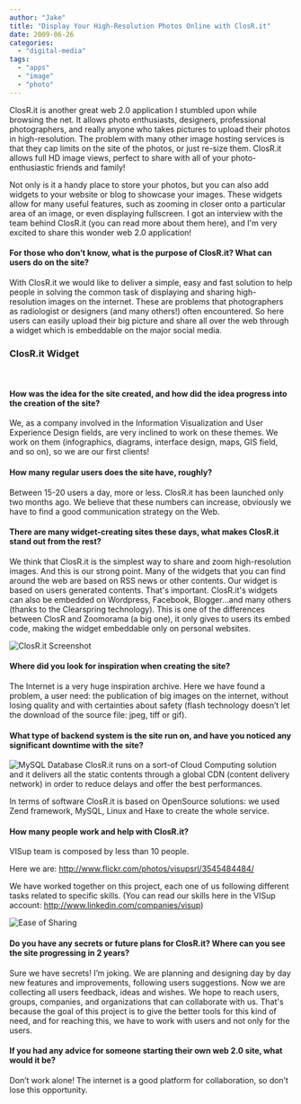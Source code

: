 ```yaml
---
author: "Jake"
title: "Display Your High-Resolution Photos Online with ClosR.it"
date: 2009-06-26
categories: 
  - "digital-media"
tags: 
  - "apps"
  - "image"
  - "photo"
---
```


ClosR.it is another great web 2.0 application I stumbled upon while browsing the net. It allows photo enthusiasts, designers, professional photographers, and really anyone who takes pictures to upload their photos in high-resolution. The problem with many other image hosting services is that they cap limits on the site of the photos, or just re-size them. ClosR.it allows full HD image views, perfect to share with all of your photo-enthusiastic friends and family!

<!--more-->

Not only is it a handy place to store your photos, but you can also add widgets to your website or blog to showcase your images. These widgets allow for many useful features, such as zooming in closer onto a particular area of an image, or even displaying fullscreen. I got an interview with the team behind ClosR.it (you can read more about them here), and I'm very excited to share this wonder web 2.0 application!

#### For those who don’t know, what is the purpose of ClosR.it? What can users do on the site?

With ClosR.it we would like to deliver a simple, easy and fast solution to help people in solving the common task of displaying and sharing high-resolution images on the internet. These are problems that photographers as radiologist or designers (and many others!) often encountered. So here users can easily upload their big picture and share all over the web through a widget which is embeddable on the major social media.

### ClosR.it Widget

 

#### How was the idea for the site created, and how did the idea progress into the creation of the site?

We, as a company involved in the Information Visualization and User Experience Design fields, are very inclined to work on these themes. We work on them (infographics, diagrams, interface design, maps, GIS field, and so on), so we are our first clients!

#### How many regular users does the site have, roughly?

Between 15-20 users a day, more or less. ClosR.it has been launched only two months ago. We believe that these numbers can increase, obviously we have to find a good communication strategy on the Web.

#### There are many widget-creating sites these days, what makes ClosR.it stand out from the rest?

We think that ClosR.it is the simplest way to share and zoom high-resolution images. And this is our strong point. Many of the widgets that you can find around the web are based on RSS news or other contents. Our widget is based on users generated contents. That's important. ClosR.it's widgets can also be embedded on Wordpress, Facebook, Blogger…and many others (thanks to the Clearspring technology). This is one of the differences between ClosR and Zoomorama (a big one), it only gives to users its embed code, making the widget embeddable only on personal websites.

![ClosR.it Screenshot](images/closr.it.screen.jpg "ClosR.it Homepage Screenshot")

#### Where did you look for inspiration when creating the site?

The Internet is a very huge inspiration archive. Here we have found a problem, a user need: the publication of big images on the internet, without losing quality and with certainties about safety (flash technology doesn’t let the download of the source file: jpeg, tiff or gif).

#### What type of backend system is the site run on, and have you noticed any significant downtime with the site?

![MySQL Database](images/mysql.jpg "MySQL Logo") ClosR.it runs on a sort-of Cloud Computing solution and it delivers all the static contents through a global CDN (content delivery network) in order to reduce delays and offer the best performances.

In terms of software ClosR.it is based on OpenSource solutions: we used Zend framework, MySQL, Linux and Haxe to create the whole service.

#### How many people work and help with ClosR.it?

VISup team is composed by less than 10 people.

Here we are: http://www.flickr.com/photos/visupsrl/3545484484/

We have worked together on this project, each one of us following different tasks related to specific skills. (You can read our skills here in the VISup account: http://www.linkedin.com/companies/visup)

![Ease of Sharing](images/sharing.jpg "How easy is it to share on ClosR.it?")

#### Do you have any secrets or future plans for ClosR.it? Where can you see the site progressing in 2 years?

Sure we have secrets! I’m joking. We are planning and designing day by day new features and improvements, following users suggestions. Now we are collecting all users feedback, ideas and wishes. We hope to reach users, groups, companies, and organizations that can collaborate with us. That's because the goal of this project is to give the better tools for this kind of need, and for reaching this, we have to work with users and not only for the users.

#### If you had any advice for someone starting their own web 2.0 site, what would it be?

Don’t work alone! The internet is a good platform for collaboration, so don’t lose this opportunity.

